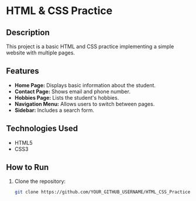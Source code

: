 # HTML & CSS Practice

## Description
This project is a basic HTML and CSS practice implementing a simple website with multiple pages.

## Features
- **Home Page:** Displays basic information about the student.
- **Contact Page:** Shows email and phone number.
- **Hobbies Page:** Lists the student's hobbies.
- **Navigation Menu:** Allows users to switch between pages.
- **Sidebar:** Includes a search form.

## Technologies Used
- HTML5
- CSS3

## How to Run
1. Clone the repository:
   ```bash
   git clone https://github.com/YOUR_GITHUB_USERNAME/HTML_CSS_Practice.git
